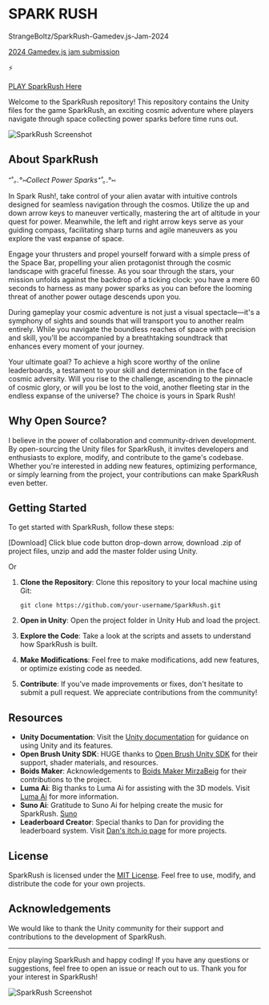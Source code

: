 # SPARK RUSH
 StrangeBoltz/SparkRush-Gamedev.js-Jam-2024

[2024 Gamedev.js jam submission](https://itch.io/jam/gamedevjs-2024)

⚡

[PLAY SparkRush Here](https://strangeboltz.itch.io/spark-rush)


Welcome to the SparkRush repository! This repository contains the Unity files for the game SparkRush, an exciting cosmic adventure where players navigate through space collecting power sparks before time runs out.

![SparkRush Screenshot](https://img.itch.zone/aW1hZ2UvMjY1Njg3MS8xNTgzMDI5Mi5qcGVn/original/7vwFtv.jpeg)

## About SparkRush

⁺˚*｡.°⑅Collect Power Sparks⁺˚*｡.°⑅

In Spark Rush!, take control of your alien avatar with intuitive controls designed for seamless navigation through the cosmos. Utilize the up and down arrow keys to maneuver vertically, mastering the art of altitude in your quest for power. Meanwhile, the left and right arrow keys serve as your guiding compass, facilitating sharp turns and agile maneuvers as you explore the vast expanse of space.

Engage your thrusters and propel yourself forward with a simple press of the Space Bar, propelling your alien protagonist through the cosmic landscape with graceful finesse. As you soar through the stars, your mission unfolds against the backdrop of a ticking clock: you have a mere 60 seconds to harness as many power sparks as you can before the looming threat of another power outage descends upon you.

During gameplay your cosmic adventure is not just a visual spectacle—it's a symphony of sights and sounds that will transport you to another realm entirely. While you navigate the boundless reaches of space with precision and skill, you'll be accompanied by a breathtaking soundtrack that enhances every moment of your journey.

Your ultimate goal? To achieve a high score worthy of the online leaderboards, a testament to your skill and determination in the face of cosmic adversity. Will you rise to the challenge, ascending to the pinnacle of cosmic glory, or will you be lost to the void, another fleeting star in the endless expanse of the universe? The choice is yours in Spark Rush!

## Why Open Source?

I believe in the power of collaboration and community-driven development. By open-sourcing the Unity files for SparkRush, it invites developers and enthusiasts to explore, modify, and contribute to the game's codebase. Whether you're interested in adding new features, optimizing performance, or simply learning from the project, your contributions can make SparkRush even better.

## Getting Started

To get started with SparkRush, follow these steps:

[Download] Click blue code button drop-down arrow, download .zip of project files, unzip and add the master folder using Unity.

Or

1. **Clone the Repository**: Clone this repository to your local machine using Git:

   ```
   git clone https://github.com/your-username/SparkRush.git
   ```

2. **Open in Unity**: Open the project folder in Unity Hub and load the project.

3. **Explore the Code**: Take a look at the scripts and assets to understand how SparkRush is built.

4. **Make Modifications**: Feel free to make modifications, add new features, or optimize existing code as needed.

5. **Contribute**: If you've made improvements or fixes, don't hesitate to submit a pull request. We appreciate contributions from the community!

## Resources

- **Unity Documentation**: Visit the [Unity documentation](https://docs.unity3d.com/Manual/index.html) for guidance on using Unity and its features.
- **Open Brush Unity SDK**: HUGE thanks to [Open Brush Unity SDK](https://docs.openbrush.app/user-guide/open-brush-unity-sdk) for their support, shader materials, and resources.
- **Boids Maker**: Acknowledgements to [Boids Maker MirzaBeig](https://github.com/MirzaBeig/Boids-WebGL/tree/main) for their contributions to the project.
- **Luma Ai**: Big thanks to Luma Ai for assisting with the 3D models. Visit [Luma Ai](https://lumalabs.ai/) for more information.
- **Suno Ai**: Gratitude to Suno Ai for helping create the music for SparkRush. [Suno](https://suno.com/)
- **Leaderboard Creator**: Special thanks to Dan for providing the leaderboard system. Visit [Dan's itch.io page](https://danqzq.itch.io/leaderboard-creator) for more projects.

## License

SparkRush is licensed under the [MIT License](LICENSE). Feel free to use, modify, and distribute the code for your own projects.

## Acknowledgements

We would like to thank the Unity community for their support and contributions to the development of SparkRush.

---

Enjoy playing SparkRush and happy coding! If you have any questions or suggestions, feel free to open an issue or reach out to us. Thank you for your interest in SparkRush!



![SparkRush Screenshot](https://img.itch.zone/aW1hZ2UvMjY1Njg3MS8xNTgzMDI5NS5qcGVn/original/2Kb3Xa.jpeg)
